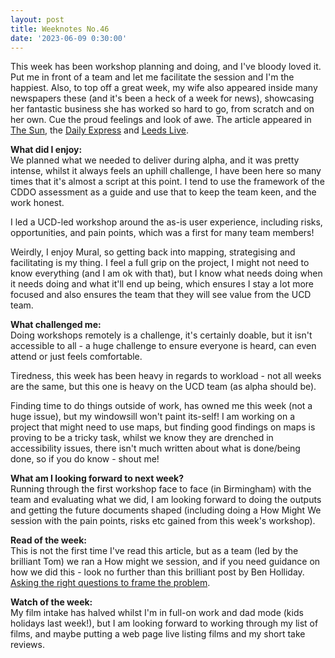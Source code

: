 ```yaml
---
layout: post
title: Weeknotes No.46
date: '2023-06-09 0:30:00'
---
```

This week has been workshop planning and doing, and I've bloody loved it. Put me in front of a team and let me facilitate the session and I'm the happiest. 
Also, to top off a great week, my wife also appeared inside many newspapers these (and it's been a heck of a week for news), showcasing her fantastic business she has worked so hard to go, from scratch and on her own. Cue the proud feelings and look of awe. The article appeared in <a href="https://www.thesun.co.uk/money/22301224/savvy-mum-250000-5-sewing-machines/">The Sun</a>, the <a href="https://www.express.co.uk/finance/personalfinance/1768186/side-hustle-success-money-making-business">Daily Express</a> and <a href="https://www.leeds-live.co.uk/news/leeds-news/leeds-mum-two-grew-250000-26887972">Leeds Live</a>.


<strong>What did I enjoy:</strong><br>
We planned what we needed to deliver during alpha, and it was pretty intense, whilst it always feels an uphill challenge, I have been here so many times that it's almost a script at this point. I tend to use the framework of the CDDO assessment as a guide and use that to keep the team keen, and the work honest.

I led a UCD-led workshop around the as-is user experience, including risks, opportunities, and pain points, which was a first for many team members!

Weirdly, I enjoy Mural, so getting back into mapping, strategising and facilitating is my thing.
I feel a full grip on the project, I might not need to know everything (and I am ok with that), but I know what needs doing when it needs doing and what it'll end up being, which ensures I stay a lot more focused and also ensures the team that they will see value from the UCD team.

<strong>What challenged me:</strong><br>
Doing workshops remotely is a challenge, it's certainly doable, but it isn't accessible to all - a huge challenge to ensure everyone is heard, can even attend or just feels comfortable.

Tiredness, this week has been heavy in regards to workload - not all weeks are the same, but this one is heavy on the UCD team (as alpha should be).

Finding time to do things outside of work, has owned me this week (not a huge issue), but my windowsill won't paint its-self!
I am working on a project that might need to use maps, but finding good findings on maps is proving to be a tricky task, whilst we know they are drenched in accessibility issues, there isn't much written about what is done/being done, so if you do know - shout me!

<strong>What am I looking forward to next week?</strong><br>
Running through the first workshop face to face (in Birmingham) with the team and evaluating what we did, I am looking forward to doing the outputs and getting the future documents shaped (including doing a How Might We session with the pain points, risks etc gained from this week's workshop).

<strong>Read of the week:</strong><br>
This is not the first time I've read this article, but as a team (led by the brilliant Tom) we ran a How might we session, and if you need guidance on how we did this - look no further than this brilliant post by Ben Holliday.
<a href="https://medium.com/leading-service-design/asking-the-right-questions-to-frame-the-problem-4df95a317983">Asking the right questions to frame the problem</a>.

<strong>Watch of the week:</strong><br>
My film intake has halved whilst I'm in full-on work and dad mode (kids holidays last week!), but I am looking forward to working through my list of films, and maybe putting a web page live listing films and my short take reviews.
